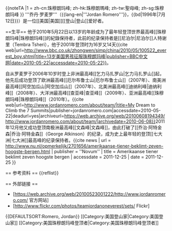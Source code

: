 {{noteTA
|1 = zh-cn:珠穆朗玛峰; zh-hk:珠穆朗瑪峰; zh-tw:聖母峰; zh-sg:珠穆朗玛峰
}}
'''乔丹·罗麦罗'''（{{lang-en|'''Jordan Romero'''}}，{{bd|1996年|7月12日}}）是一位[[美国|美国]][[登山|登山]]爱好者。

==生平==
他于2010年5月22日以13岁的年龄成为了最年轻登顶世界最高峰[[珠穆朗玛峰|珠穆朗玛峰]]的紀錄保持者，此前的纪录保持者是[[尼泊尔|尼泊尔]]人特谢里（Tembra Tsheri），他于2001年登顶时为16岁又14天<ref name="bbc">{{cite web|url=http://www.bbc.co.uk/zhongwen/simp/china/2010/05/100522_everest_boy.shtml|title=13岁美国男孩征服珠穆朗玛峰|publisher=BBC中文网|date=2010-05-22|accessdate=2010-05-22}}</ref>。

自从罗麦罗于2006年10岁时登上非洲最高峰[[乞力马扎罗山|乞力马扎罗山]]起，他先后成功登顶了欧洲最高峰[[厄尔布鲁士山|厄尔布鲁士山]]（2007年）、南美洲最高峰[[阿空加瓜山|阿空加瓜山]]（2007年）、北美洲最高峰[[迪纳利峰|迪纳利峰]]（2008年）、大洋洲最高峰[[查亚峰|查亚峰]]（2009年）、亚洲最高峰[[珠穆朗玛峰|珠穆朗玛峰]]（2010年）。<ref name="bbc" /><ref>{{cite web|url=http://www.jordanromero.com/about/team/|title=My Dream to Climb the 7 Summits|publisher=jordanromero.com|accessdate=2010-05-22|deadurl=yes|archiveurl=https://web.archive.org/web/20100608194349/http://www.jordanromero.com/about/team/|archivedate=2010-06-08}}</ref>2011年12月他又成功登顶南极洲最高峰[[文森峰|文森峰]]，由此打破了[[乔治·阿特金森|乔治·阿特金森]]（George Atkinson）的纪录，成为史上最年轻的登顶[[七大洲|七大洲]]最高峰的纪录保持者。<ref>{{cite news | url = http://www.nu.nl/opmerkelijk/2701656/amerikaanse-tiener-beklimt-zeven-hoogste-bergen.html | publisher = ''Novum'' | title = Amerikaanse tiener beklimt zeven hoogste bergen | accessdate = 2011-12-25 | date = 2011-12-25 }}</ref>

== 参考资料 ==
{{reflist}}

== 外部链接 ==
* [https://web.archive.org/web/20100523001222/http://www.jordanromero.com/ 官方网站]
* [http://www.flickr.com/photos/teamjordanoneverest/sets/ Flickr]

{{DEFAULTSORT:Romero, Jordan}}
[[Category:美国登山家|Category:美国登山家]]
[[Category:美国珠穆朗玛峰登顶者|Category:美国珠穆朗玛峰登顶者]]